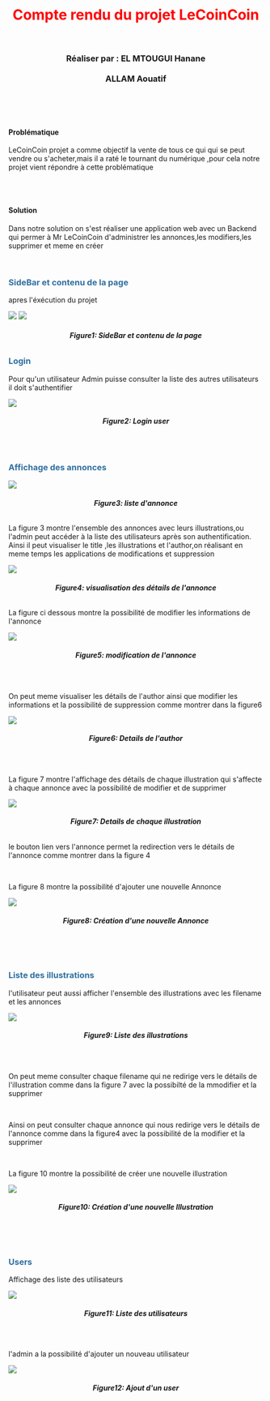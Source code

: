 <h1 style="color: red;text-align: center" >Compte rendu du projet LeCoinCoin</h1>
<br>
<h3 style="text-align: center;">Réaliser par : EL MTOUGUI Hanane <br><br>ALLAM  Aouatif</h3>
<br>
<br><br><h4>Problématique</h4>
<p>LeCoinCoin projet a comme objectif la vente de tous ce qui qui se peut vendre
ou s'acheter,mais il a raté le tournant du numérique ,pour cela notre projet vient 
répondre à cette problématique</p>
<br>
<br>
<h4>Solution</h4>
<p>Dans notre solution on s'est réaliser une application web avec un Backend qui permer à 
Mr LeCoinCoin d'administrer les annonces,les modifiers,les supprimer et meme en créer<p>

<br>
<h3 style="color: #2f6f9f">SideBar et contenu de la page</h3>
<p>apres l'éxécution du projet</p>
<img  src="grails-app/assets/images/accueil.PNG">
<img  src="grails-app/assets/images/SideBar.PNG">
<h6 style="text-align: center"><strong>Figure1: SideBar et contenu de la page</strong></h6>
<h3 style="color: #2f6f9f">Login</h3>
<p>Pour qu'un utilisateur Admin puisse consulter la liste des autres utilisateurs
il doit s'authentifier</p>
<img src="grails-app/assets/images/login.PNG">
<h6 style="text-align: center"><strong>Figure2: Login user </strong></h6>
<br>
<h3 style="color: #2f6f9f">Affichage des annonces</h3>
<img src="grails-app/assets/images/annonce.PNG">
<h6 style="text-align: center"><strong>Figure3: liste d'annonce</strong></h6>
<p>La figure 3 montre l'ensemble des annonces avec leurs illustrations,ou l'admin peut
accéder à la liste des utilisateurs après son authentification.
Ainsi il peut visualiser le title ,les illustrations et l'author,on réalisant en 
meme temps les applications de modifications et suppression</p>
<img src="grails-app/assets/images/title.PNG">
<h6 style="text-align: center"><strong>Figure4: visualisation des détails
de l'annonce</strong></h6>
<p>La figure ci dessous montre la possibilité de modifier les informations
de l'annonce </p>
<img src="grails-app/assets/images/update.PNG">
<h6 style="text-align: center"><strong>Figure5: modification de l'annonce</strong></h6>
<br>
<p>On peut meme visualiser les détails de l'author ainsi que 
modifier les informations et la possibilité de suppression
comme montrer dans la figure6</p>
<img src="grails-app/assets/images/detailsAuthor.PNG">
<h6 style="text-align: center"><strong>Figure6: Details de l'author</strong></h6>
<br>
<p>La figure 7 montre  l'affichage des détails de chaque illustration qui s'affecte à chaque
annonce avec la possibilité de modifier et de supprimer </p>
<img src="grails-app/assets/images/afficherIllustration.PNG">
<h6 style="text-align: center"><strong>Figure7: Details de chaque illustration</strong></h6>
<p>le bouton lien vers l'annonce permet la redirection vers le détails de l'annonce 
comme montrer dans la figure 4</p>
<br>
<p>La figure 8 montre la possibilité d'ajouter une nouvelle Annonce</p>
<img src="grails-app/assets/images/NvAnnonce.PNG">
<h6 style="text-align: center"><strong>Figure8: Création d'une nouvelle Annonce</strong></h6>
<br>
<br>
<h3 style="color: #2f6f9f">Liste des illustrations</h3>
<p>l'utilisateur peut aussi afficher l'ensemble des illustrations avec les filename et 
les annonces</p>
<img src="grails-app/assets/images/illustrations.PNG">
<h6 style="text-align: center"><strong>Figure9: Liste des illustrations</strong></h6>
<br>

<p>On peut meme consulter chaque filename qui ne redirige vers le détails de l'illustration
comme dans la figure 7 avec la possibilté de la mmodifier et la supprimer</p>
<br>
<p>Ainsi on peut consulter chaque annonce qui nous redirige vers le détails de l'annonce comme dans
la figure4 avec la possibilité de la modifier et la supprimer</p>

<br>
<p>La figure 10 montre la possibilité de créer une nouvelle illustration</p>
<img src="grails-app/assets/images/NvIllustration.PNG">
<h6 style="text-align: center"><strong>Figure10: Création d'une nouvelle Illustration</strong></h6>
<br>
<br>
<h3 style="color: #2f6f9f">Users</h3>
<p>Affichage des liste des utilisateurs</p>
<img src="grails-app/assets/images/users.PNG">
<h6 style="text-align: center"><strong>Figure11: Liste des utilisateurs</strong></h6>
<br>
<p>l'admin a la possibilité d'ajouter un nouveau utilisateur</p>
<img src="grails-app/assets/images/NvUser.PNG">
<h6 style="text-align: center"><strong>Figure12: Ajout d'un user</strong></h6>
